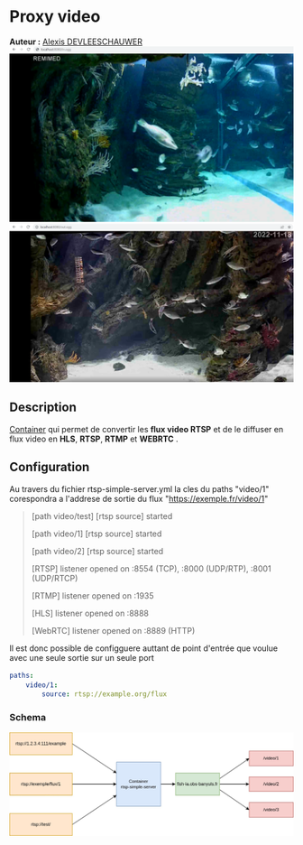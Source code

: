 # Proxy video
**Auteur :** [Alexis DEVLEESCHAUWER](https://devleeschauwer.fr/)
![](./assets/in.png)
![](./assets/out.png)
## Description
[Container](https://hub.docker.com/r/aler9/rtsp-simple-server) qui permet de convertir les **flux video RTSP** et de le diffuser en flux video en **HLS**, **RTSP**, **RTMP** et **WEBRTC** .

## Configuration
Au travers du fichier rtsp-simple-server.yml la cles du paths "video/1" corespondra a l'addrese de sortie du flux "https://exemple.fr/video/1"

> [path video/test] [rtsp source] started
>
> [path video/1] [rtsp source] started
>
> [path video/2] [rtsp source] started
>
> [RTSP] listener opened on :8554 (TCP), :8000 (UDP/RTP), :8001 (UDP/RTCP)
>
> [RTMP] listener opened on :1935
>
> [HLS] listener opened on :8888
>
> [WebRTC] listener opened on :8889 (HTTP)

Il est donc possible de configguere auttant de point d'entrée que voulue avec une seule sortie sur un seule port
```yml
paths:
    video/1:
        source: rtsp://example.org/flux
```
### Schema
![](./assets/schema.jpg)
